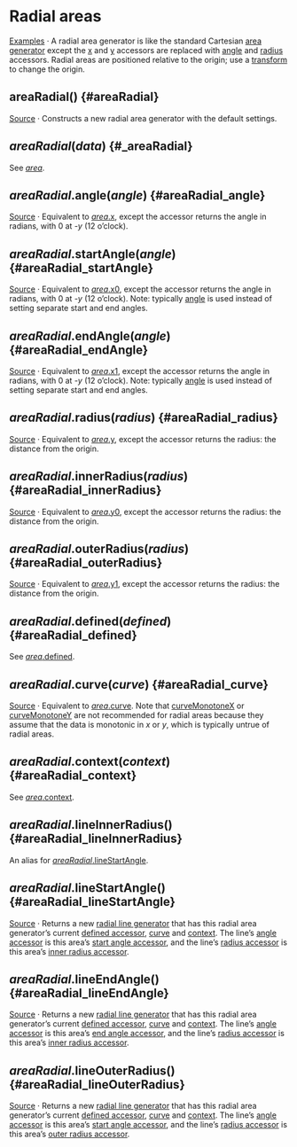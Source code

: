 # Radial areas

[Examples](https://observablehq.com/@d3/radial-area-chart) · A radial area generator is like the standard Cartesian [area generator](./area.md) except the [x](./area.md#area_x) and [y](./area.md#area_y) accessors are replaced with [angle](#areaRadial_angle) and [radius](#areaRadial_radius) accessors. Radial areas are positioned relative to the origin; use a [transform](http://www.w3.org/TR/SVG/coords.html#TransformAttribute) to change the origin.

## areaRadial() {#areaRadial}

[Source](https://github.com/d3/d3-shape/blob/main/src/areaRadial.js) · Constructs a new radial area generator with the default settings.

## *areaRadial*(*data*) {#_areaRadial}

See [*area*](#_area).

## *areaRadial*.angle(*angle*) {#areaRadial_angle}

[Source](https://github.com/d3/d3-shape/blob/main/src/areaRadial.js) · Equivalent to [*area*.x](./area.md#area_x), except the accessor returns the angle in radians, with 0 at -*y* (12 o’clock).

## *areaRadial*.startAngle(*angle*) {#areaRadial_startAngle}

[Source](https://github.com/d3/d3-shape/blob/main/src/areaRadial.js) · Equivalent to [*area*.x0](./area.md#area_x0), except the accessor returns the angle in radians, with 0 at -*y* (12 o’clock). Note: typically [angle](#areaRadial_angle) is used instead of setting separate start and end angles.

## *areaRadial*.endAngle(*angle*) {#areaRadial_endAngle}

[Source](https://github.com/d3/d3-shape/blob/main/src/areaRadial.js) · Equivalent to [*area*.x1](./area.md#area_x1), except the accessor returns the angle in radians, with 0 at -*y* (12 o’clock). Note: typically [angle](#areaRadial_angle) is used instead of setting separate start and end angles.

## *areaRadial*.radius(*radius*) {#areaRadial_radius}

[Source](https://github.com/d3/d3-shape/blob/main/src/areaRadial.js) · Equivalent to [*area*.y](./area.md#area_y), except the accessor returns the radius: the distance from the origin.

## *areaRadial*.innerRadius(*radius*) {#areaRadial_innerRadius}

[Source](https://github.com/d3/d3-shape/blob/main/src/areaRadial.js) · Equivalent to [*area*.y0](./area.md#area_y0), except the accessor returns the radius: the distance from the origin.

## *areaRadial*.outerRadius(*radius*) {#areaRadial_outerRadius}

[Source](https://github.com/d3/d3-shape/blob/main/src/areaRadial.js) · Equivalent to [*area*.y1](./area.md#area_y1), except the accessor returns the radius: the distance from the origin.

## *areaRadial*.defined(*defined*) {#areaRadial_defined}

See [*area*.defined](./area.md#area_defined).

## *areaRadial*.curve(*curve*) {#areaRadial_curve}

[Source](https://github.com/d3/d3-shape/blob/main/src/areaRadial.js) · Equivalent to [*area*.curve](./area.md#area_curve). Note that [curveMonotoneX](./curve.md#curveMonotoneX) or [curveMonotoneY](./curve.md#curveMonotoneY) are not recommended for radial areas because they assume that the data is monotonic in *x* or *y*, which is typically untrue of radial areas.

## *areaRadial*.context(*context*) {#areaRadial_context}

See [*area*.context](./area.md#area_context).

## *areaRadial*.lineInnerRadius() {#areaRadial_lineInnerRadius}

An alias for [*areaRadial*.lineStartAngle](#areaRadial_lineStartAngle).

## *areaRadial*.lineStartAngle() {#areaRadial_lineStartAngle}

[Source](https://github.com/d3/d3-shape/blob/main/src/areaRadial.js) · Returns a new [radial line generator](./line.md#lineRadial) that has this radial area generator’s current [defined accessor](#areaRadial_defined), [curve](#areaRadial_curve) and [context](#areaRadial_context). The line’s [angle accessor](./line.md#lineRadial_angle) is this area’s [start angle accessor](#areaRadial_startAngle), and the line’s [radius accessor](./line.md#lineRadial_radius) is this area’s [inner radius accessor](#areaRadial_innerRadius).

## *areaRadial*.lineEndAngle() {#areaRadial_lineEndAngle}

[Source](https://github.com/d3/d3-shape/blob/main/src/areaRadial.js) · Returns a new [radial line generator](./line.md#lineRadial) that has this radial area generator’s current [defined accessor](#areaRadial_defined), [curve](#areaRadial_curve) and [context](#areaRadial_context). The line’s [angle accessor](./line.md#lineRadial_angle) is this area’s [end angle accessor](#areaRadial_endAngle), and the line’s [radius accessor](./line.md#lineRadial_radius) is this area’s [inner radius accessor](#areaRadial_innerRadius).

## *areaRadial*.lineOuterRadius() {#areaRadial_lineOuterRadius}

[Source](https://github.com/d3/d3-shape/blob/main/src/areaRadial.js) · Returns a new [radial line generator](./line.md#lineRadial) that has this radial area generator’s current [defined accessor](#areaRadial_defined), [curve](#areaRadial_curve) and [context](#areaRadial_context). The line’s [angle accessor](./line.md#lineRadial_angle) is this area’s [start angle accessor](#areaRadial_startAngle), and the line’s [radius accessor](./line.md#lineRadial_radius) is this area’s [outer radius accessor](#areaRadial_outerRadius).
